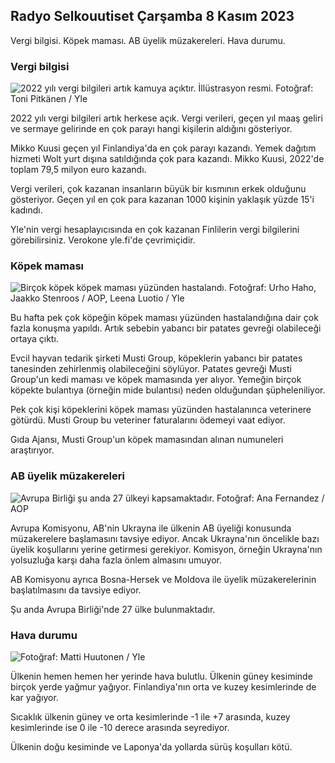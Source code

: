 ## Radyo Selkouutiset Çarşamba 8 Kasım 2023

Vergi bilgisi. Köpek maması. AB üyelik müzakereleri. Hava durumu.

### Vergi bilgisi

![2022 yılı vergi bilgileri artık kamuya açıktır. İllüstrasyon resmi. Fotoğraf: Toni Pitkänen / Yle](https://images.cdn.yle.fi/image/upload/c_crop,h_2628,w_4672,x_747,y_536/ar_1.77777777777777777,c_fill,g_faces,h_675,w_1200/dpr_1.0/q_auto:eco/f_auto/fl_lossy/v1692260664/39-115812464ddd8da1ad5a)

2022 yılı vergi bilgileri artık herkese açık. Vergi verileri, geçen yıl maaş geliri ve sermaye gelirinde en çok parayı hangi kişilerin aldığını gösteriyor.

Mikko Kuusi geçen yıl Finlandiya'da en çok parayı kazandı. Yemek dağıtım hizmeti Wolt yurt dışına satıldığında çok para kazandı. Mikko Kuusi, 2022'de toplam 79,5 milyon euro kazandı.

Vergi verileri, çok kazanan insanların büyük bir kısmının erkek olduğunu gösteriyor. Geçen yıl en çok para kazanan 1000 kişinin yaklaşık yüzde 15'i kadındı.

Yle'nin vergi hesaplayıcısında en çok kazanan Finlilerin vergi bilgilerini görebilirsiniz. Verokone yle.fi'de çevrimiçidir.

### Köpek maması

![Birçok köpek köpek maması yüzünden hastalandı. Fotoğraf: Urho Haho, Jaakko Stenroos / AOP, Leena Luotio / Yle](https://images.cdn.yle.fi/image/upload/c_crop,h_1080,w_1919,x_0,y_0/ar_1.7777777777777777,c_fill,g_faces,h_675,w_1200/dpr_1.0/q_auto:eco/f_auto/fl_lossy/v1699386970/39-11965956548f484ed3bb)

Bu hafta pek çok köpeğin köpek maması yüzünden hastalandığına dair çok fazla konuşma yapıldı. Artık sebebin yabancı bir patates gevreği olabileceği ortaya çıktı.

Evcil hayvan tedarik şirketi Musti Group, köpeklerin yabancı bir patates tanesinden zehirlenmiş olabileceğini söylüyor. Patates gevreği Musti Group'un kedi maması ve köpek mamasında yer alıyor. Yemeğin birçok köpekte bulantıya (örneğin mide bulantısı) neden olduğundan şüpheleniliyor.

Pek çok kişi köpeklerini köpek maması yüzünden hastalanınca veterinere götürdü. Musti Group bu veteriner faturalarını ödemeyi vaat ediyor.

Gıda Ajansı, Musti Group'un köpek mamasından alınan numuneleri araştırıyor.

### AB üyelik müzakereleri

![Avrupa Birliği şu anda 27 ülkeyi kapsamaktadır. Fotoğraf: Ana Fernandez / AOP](https://images.cdn.yle.fi/image/upload/c_crop,h_2394,w_4256,x_0,y_419/ar_1.7777777777777777,c_fill,g_faces,h_675,w_1200/dpr_1.0/q_auto:eco/f_auto/fl_lossy/v1632407032/39-857648614c8a7c923f2)

Avrupa Komisyonu, AB'nin Ukrayna ile ülkenin AB üyeliği konusunda müzakerelere başlamasını tavsiye ediyor. Ancak Ukrayna'nın öncelikle bazı üyelik koşullarını yerine getirmesi gerekiyor. Komisyon, örneğin Ukrayna'nın yolsuzluğa karşı daha fazla önlem almasını umuyor.

AB Komisyonu ayrıca Bosna-Hersek ve Moldova ile üyelik müzakerelerinin başlatılmasını da tavsiye ediyor.

Şu anda Avrupa Birliği'nde 27 ülke bulunmaktadır.

### Hava durumu

![ Fotoğraf: Matti Huutonen / Yle](https://images.cdn.yle.fi/image/upload/c_crop,h_1080,w_1919,x_0,y_0/ar_1.7777777777777777,c_fill,g_faces,h_675,w_1200/dpr_1.0/q_auto:eco/f_auto/fl_lossy/v1699449326/39-1197700654b89b86284a)

Ülkenin hemen hemen her yerinde hava bulutlu. Ülkenin güney kesiminde birçok yerde yağmur yağıyor. Finlandiya'nın orta ve kuzey kesimlerinde de kar yağıyor.

Sıcaklık ülkenin güney ve orta kesimlerinde -1 ile +7 arasında, kuzey kesimlerinde ise 0 ile -10 derece arasında seyrediyor.

Ülkenin doğu kesiminde ve Laponya'da yollarda sürüş koşulları kötü.